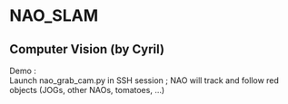 NAO_SLAM
========

Computer Vision (by Cyril)
--------------------------


Demo :  
Launch nao_grab_cam.py in SSH session ; NAO will track and follow red objects (JOGs, other NAOs, tomatoes, ...)